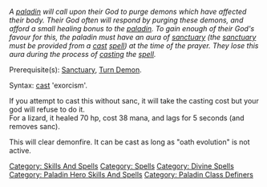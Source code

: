 *A [paladin](:Category:_Paladins.md "wikilink") will call upon their God
to purge demons which have affected their body. Their God often will
respond by purging these demons, and afford a small healing bonus to the
[paladin](:Category:_Paladins.md "wikilink"). To gain enough of their
God's favour for this, the paladin must have an aura of
[sanctuary](Sanctuary.md "wikilink") (the
[sanctuary](Sanctuary.md "wikilink") must be provided from a
[cast](Cast.md "wikilink") [spell](:Category:_Spells.md "wikilink")) at
the time of the prayer. They lose this aura during the process of
[casting](Cast.md "wikilink") the
[spell](:Category:_Spells.md "wikilink").*

Prerequisite(s): [Sanctuary](Sanctuary.md "wikilink"), [Turn
Demon](Turn_Demon.md "wikilink").

Syntax: [cast](Cast.md "wikilink") 'exorcism'.

If you attempt to cast this without sanc, it will take the casting cost
but your god will refuse to do it.  
For a lizard, it healed 70 hp, cost 38 mana, and lags for 5 seconds (and
removes sanc).

This will clear demonfire. It can be cast as long as "oath evolution" is
not active.

[Category: Skills And Spells](Category:_Skills_And_Spells "wikilink")
[Category: Spells](Category:_Spells "wikilink") [Category: Divine
Spells](Category:_Divine_Spells "wikilink") [Category: Paladin Hero
Skills And Spells](Category:_Paladin_Hero_Skills_And_Spells "wikilink")
[Category: Paladin Class
Definers](Category:_Paladin_Class_Definers "wikilink")
